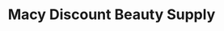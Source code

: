 ---
title: "Macy Discount Beauty Supply"
url: /irvington/macy-discount-beauty-supply/
shop: Kosmetik
---